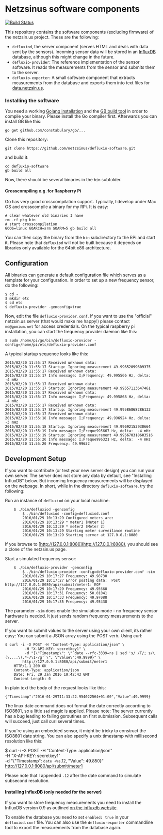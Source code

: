 Netzsinus software components
=============================

[![Build Status](https://travis-ci.org/netzsinus/defluxio-software.svg?branch=master)](https://travis-ci.org/netzsinus/defluxio-software)


This repository contains the software components (excluding firmware) of
the netzsin.us project. These are the following:

 * ``defluxiod``, the server component (serves HTML and deals with data
	 sent by the sensors). Incoming sensor data will be stored in an
 [InfluxDB](https://influxdata.com) database, although this might change
 in the future.
 * ``defluxio-provider``: The reference implementation of the sensor
   software. It reads the measurements from the sensor and submits them
	 to the server.
 * ``defluxio-exporter``: A small software component that extracts
   measurements from the database and exports them into text files for
	 [data.netzsin.us](data.netzsin.us).

### Installing the software

You need a working [Golang installation](http://golang.org) and the [GB
build tool](http://getgb.io/) in order to compile your binary. Please
install the Go compiler first. Afterwards you can install GB like this:

    go get github.com/constabulary/gb/...

Clone this repository:

    git clone https://github.com/netzsinus/defluxio-software.git

and build it:

    cd defluxio-software
    gb build all

Now, there should be several binaries in the ````bin```` subfolder.

#### Crosscompiling e.g. for Raspberry Pi

Go has very good crosscompilation support. Typically, I develop under
Mac OS and crosscompile a binary for my RPi. It is easy:

    # clear whatever old binaries I have
    rm -rf pkg bin
    # start crosscompilation
    GOOS=linux GOARCH=arm GOARM=5 gb build all

You can then copy the binary from the ``bin`` subdirectory to the RPi
and start it. Please note that ``defluxiod`` will not be built because
it depends on libraries only available for the 64bit x86 architecture.

## Configuration 

All binaries can generate a default configuration file which serves as a template for your configuration. In order to set up a new frequency sensor, do the following:

	$ cd ~
	$ mkdir etc
	$ cd etc
	$ defluxio-provider -genconfig=true

Now, edit the file ``defluxio-provider.conf``. If you want to use the "official" netzsin.us server (that would make me happy!) please contact ``md@gonium.net`` for access credentials. On the typical raspberry pi installation, you can start the frequency provider daemon like this:

	$ sudo /home/pi/go/bin/defluxio-provider -config=/home/pi/etc/defluxio-provider.conf

A typical startup sequence looks like this:

````
2015/02/20 11:55:17 Received unknown data: 
2015/02/20 11:55:17 Startup: Ignoring measurement 49.99652099609375
2015/02/20 11:55:17 Received unknown data: 
2015/02/20 11:55:17 Info message: I;Frequency: 49.995566 Hz, delta:  -4 mHz
2015/02/20 11:55:17 Received unknown data: 
2015/02/20 11:55:17 Startup: Ignoring measurement 49.99557113647461
2015/02/20 11:55:17 Received unknown data: 
2015/02/20 11:55:17 Info message: I;Frequency: 49.995868 Hz, delta:  -4 mHz
2015/02/20 11:55:17 Received unknown data: 
2015/02/20 11:55:17 Startup: Ignoring measurement 49.99586868286133
2015/02/20 11:55:17 Received unknown data: 
2015/02/20 11:55:18 Info message: I;Frequency: 49.996924 Hz, delta:  -3 mHz
2015/02/20 11:55:18 Startup: Ignoring measurement 49.99692153930664
2015/02/20 11:55:19 Info message: I;Freque995667 Hz, delta:  -4 mHz
2015/02/20 11:55:19 Startup: Ignoring measurement 49.995670318603516
2015/02/20 11:55:20 Info message: I;Freque996321 Hz, delta:  -4 mHz
2015/02/20 11:55:20 Frequency: 49.99632
````

## Development Setup

If you want to contribute (or test your new server design) you can run
your own server. The server does not store any data by default, see
"Installing InfluxDB" below. But incoming frequency measurements will be
displayed on the webpage. In short, while in the directory
``defluxio-software``, try the following:

Run an instance of ``defluxiod`` on your local machine:

````
    $ ./bin/defluxiod -genconfig
		$ ./bin/defluxiod -config=defluxiod.conf
		2016/01/29 10:13:29 Configured meters are:
		2016/01/29 10:13:29 * meter1 (Meter 1)
		2016/01/29 10:13:29 * meter2 (Meter 2)
		2016/01/29 10:13:29 Starting meter surveilance routine
		2016/01/29 10:13:29 Starting server at 127.0.0.1:8080
````

If you browse to [http://127.0.0.1:8080](http://127.0.0.1:8080), you
should see a clone of the netzsin.us page.

 Start a simulated frequency sensor:

````
    $ ./bin/defluxio-provider -genconfig
		$ ./bin/defluxio-provider -config=defluxio-provider.conf -sim
		2016/01/29 10:17:27 Frequency: 49.98730
		2016/01/29 10:17:27 Error posting data:  Post http://127.0.0.1:8080/api/submit/meter1: EOF
		2016/01/29 10:17:29 Frequency: 49.95660
		2016/01/29 10:17:31 Frequency: 50.01041
		2016/01/29 10:17:33 Frequency: 49.97088
		2016/01/29 10:17:35 Frequency: 49.95438
````

The parameter ``-sim`` does enable the simulation mode - no frequency
sensor hardware is needed. It just sends random frequency measurements
to the server.

If you want to submit values to the server using your own client, its
rather easy: You can submit a JSON array using the POST verb. Using
curl:

    $ curl -i -X POST -H "Content-Type: application/json" \
			 -H "X-API-KEY: secretkey1" \
			 -d "{\"Timestamp\": \"`date --rfc-3339=ns | sed 's/ /T/; s/\(\....\).*-/\1-/g'`\", \"Value\":49.9999}" \
			http://127.0.0.1:8080/api/submit/meter1
		HTTP/1.1 200 OK
		Content-Type: application/json
		Date: Fri, 29 Jan 2016 10:42:43 GMT
		Content-Length: 0

In plain text the body of the request looks like this:

    {"Timestamp":"2016-01-29T11:33:22.954022564+01:00","Value":49.9999}

The linux date command does not format the date correctly according to
ISO8601, so a little ``sed`` magic is applied. Please note: The server
currently has a bug leading to failing goroutines on first submission.
Subsequent calls will succeed, just call curl several times.

If you're using an embedded sensor, it might be tricky to construct the
ISO8601 date string. You can also specify a unix timestamp with
millisecond resolution like this:

$ curl -i -X POST -H "Content-Type: application/json" \
-H "X-API-KEY: secretkey1" \
-d "{\"Timestamp\": `date +%s`.12, \"Value\": 49.850}" \
http://127.0.0.1:8080/api/submit/meter1

Please note that I appended ``.12`` after the date command to simulate
subsecond resolution.

#### Installing InfluxDB (only needed for the server)

If you want to store frequency measurements you need to install the
InfluxDB version 0.9 as outlined [on the influxdb
website](http://influxdb.com/docs/v0.9/introduction/installation.html).

To enable the database you need to set ``enabled: true`` in your
``defluxiod.conf`` file. You can also use the ``defluxio-exporter``
commandline tool to export the measurements from the database again.

